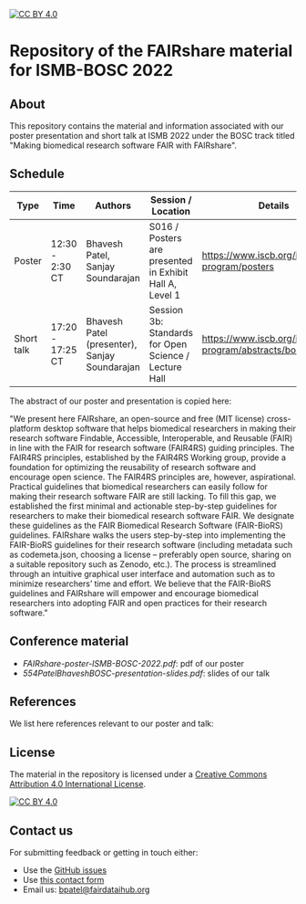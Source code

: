 [![CC BY 4.0][cc-by-shield]][cc-by]

[cc-by]: http://creativecommons.org/licenses/by/4.0/
[cc-by-shield]: https://img.shields.io/badge/License-CC%20BY%204.0-lightgrey.svg
[cc-by-image]: https://i.creativecommons.org/l/by/4.0/88x31.png

# Repository of the FAIRshare material for ISMB-BOSC 2022

## About

This repository contains the material and information associated with our poster presentation and short talk at ISMB 2022 under the BOSC track titled "Making biomedical research software FAIR with FAIRshare".

## Schedule

| Type            | Time             | Authors                          | Session / Location                                              | Details |
| --------------- | -----------------|--------------------------------- |------------------------------------------------------ |------------------- |
| Poster          | 12:30 - 2:30 CT  |Bhavesh Patel, Sanjay Soundarajan | S016 / Posters are presented in Exhibit Hall A, Level 1 | https://www.iscb.org/ismb2022-program/posters |
| Short talk      | 17:20 - 17:25 CT |Bhavesh Patel (presenter), Sanjay Soundarajan | Session 3b: Standards for Open Science / Lecture Hall                                          | https://www.iscb.org/ismb2022-program/abstracts/bosc |


The abstract of our poster and presentation is copied here:

"We present here FAIRshare, an open-source and free (MIT license) cross-platform desktop software that helps biomedical researchers in making their research software Findable, Accessible, Interoperable, and Reusable (FAIR) in line with the FAIR for research software (FAIR4RS) guiding principles. The FAIR4RS principles, established by the FAIR4RS Working group, provide a foundation for optimizing the reusability of research software and encourage open science. The FAIR4RS principles are, however, aspirational. Practical guidelines that biomedical researchers can easily follow for making their research software FAIR are still lacking. To fill this gap, we established the first minimal and actionable step-by-step guidelines for researchers to make their biomedical research software FAIR. We designate these guidelines as the FAIR Biomedical Research Software (FAIR-BioRS) guidelines. FAIRshare walks the users step-by-step into implementing the FAIR-BioRS guidelines for their research software (including metadata such as codemeta.json, choosing a license – preferably open source, sharing on a suitable repository such as Zenodo, etc.). The process is streamlined through an intuitive graphical user interface and automation such as to minimize researchers’ time and effort. We believe that the FAIR-BioRS guidelines and FAIRshare will empower and encourage biomedical researchers into adopting FAIR and open practices for their research software."


## Conference material

- *FAIRshare-poster-ISMB-BOSC-2022.pdf*: pdf of our poster
- *554PatelBhaveshBOSC-presentation-slides.pdf*: slides of our talk


## References

We list here references relevant to our poster and talk:


## License
The material in the repository is licensed under a
[Creative Commons Attribution 4.0 International License][cc-by].

[![CC BY 4.0][cc-by-image]][cc-by]

## Contact us
For submitting feedback or getting in touch either:
- Use the [GitHub issues](https://github.com/fairdataihub/FAIR-BioRS-data/issues) 
- Use [this contact form](https://tally.so/r/wLZJz2)
- Email us: bpatel@fairdataihub.org


